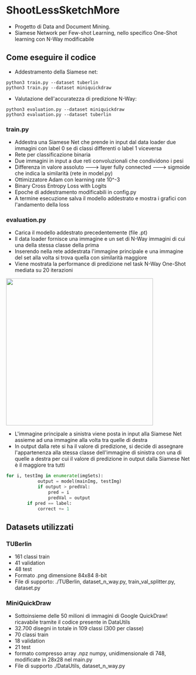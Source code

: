 # ShootLessSketchMore
* Progetto di Data and Document Mining. 
* Siamese Network per Few-shot Learning, nello specifico One-Shot learning con N-Way modificabile



## Come eseguire il codice
* Addestramento della Siamese net:
``` shell
python3 train.py --dataset tuberlin
python3 train.py --dataset miniquickdraw
```
* Valutazione dell'accuratezza di predizione N-Way:
```shell
python3 evaluation.py --dataset miniquickdraw
python3 evaluation.py --dataset tuberlin

````
### train.py
* Addestra una Siamese Net che prende in input dal data loader due immagini con label 0 se di classi differenti o label 1 viceversa
* Rete per classificazione binaria
* Due immagini in input a due reti convoluzionali che condividono i pesi
* Differenza in valore assoluto ---> layer fully connected ---> sigmoide che indica la similarità (rete in model.py)
* Ottimizzatore Adam con learning rate 10^-3
* Binary Cross Entropy Loss with Logits
* Epoche di addestramento modificabili in config.py
* A termine esecuzione salva il modello addestrato e mostra i grafici con l'andamento della loss

### evaluation.py
* Carica il modello addestrato precedentemente (file .pt)
* Il data loader fornisce una immagine e un set di N-Way immagini di cui una della stessa classe della prima 
* Inserendo nella rete addestrata l'immagine principale e una immagine del set alla volta si trova quella con similarità maggiore
* Viene mostrata la performance di predizione nel task N-Way One-Shot mediata su 20 iterazioni

<img src="https://github.com/edoardore/ShootLessSketchMore/blob/main/fewShotExample.PNG" width="400">

* L'immagine principale a sinistra viene posta in input alla Siamese Net assieme ad una immagine alla volta tra quelle di destra
* In output dalla rete si ha il valore di predizione, si decide di assegnare l'appartenenza alla stessa classe dell'immagine di sinistra con una di quelle a destra per cui il valore di predizione in output dalla Siamese Net è il maggiore tra tutti
```python
for i, testImg in enumerate(imgSets):
            output = model(mainImg, testImg)
            if output > predVal:
                pred = i
                predVal = output
        if pred == label:
            correct += 1
```
## Datasets utilizzati
### TUBerlin 
* 161 classi train
* 41 validation
* 48 test
* Formato .png dimensione 84x84 8-bit
* File di supporto: ./TUBerlin, dataset_n_way.py, train_val_splitter.py, dataset.py

### MiniQuickDraw
* Sottoinsieme delle 50 milioni di immagini di Google QuickDraw! ricavabile tramite il codice presente in DataUtils
* 32.700 disegni in totale in 109 classi (300 per classe)
* 70 classi train
* 18 validation
* 21 test
* formato compresso array .npz numpy, unidimensionale di 748, modificate in 28x28 nel main.py
* File di supporto ./DataUtils, dataset_n_way.py

